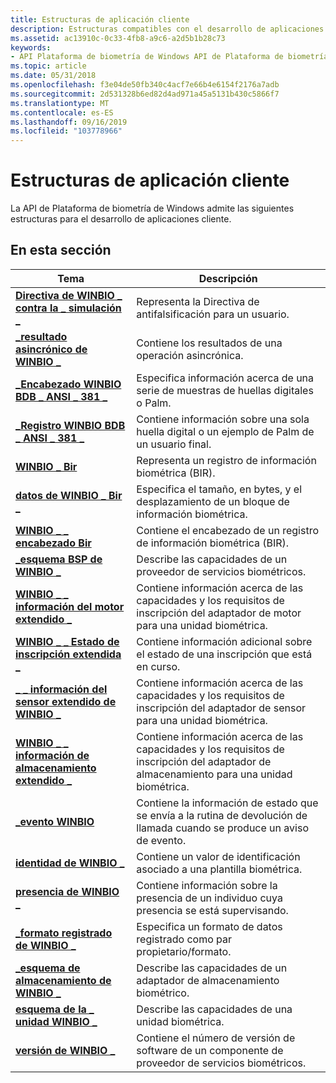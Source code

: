 ```yaml
---
title: Estructuras de aplicación cliente
description: Estructuras compatibles con el desarrollo de aplicaciones cliente mediante la API de Plataforma de biometría de Windows.
ms.assetid: ac13910c-0c33-4fb8-a9c6-a2d5b1b28c73
keywords:
- API Plataforma de biometría de Windows API de Plataforma de biometría de Windows, estructuras de aplicación cliente
ms.topic: article
ms.date: 05/31/2018
ms.openlocfilehash: f3e04de50fb340c4acf7e66b4e6154f2176a7adb
ms.sourcegitcommit: 2d531328b6ed82d4ad971a45a5131b430c5866f7
ms.translationtype: MT
ms.contentlocale: es-ES
ms.lasthandoff: 09/16/2019
ms.locfileid: "103778966"
---
```

# <a name="client-application-structures"></a>Estructuras de aplicación cliente

La API de Plataforma de biometría de Windows admite las siguientes estructuras para el desarrollo de aplicaciones cliente.

## <a name="in-this-section"></a>En esta sección



| Tema                                                                                        | Descripción                                                                                                                     |
|----------------------------------------------------------------------------------------------|---------------------------------------------------------------------------------------------------------------------------------|
| [**Directiva de WINBIO \_ contra la \_ simulación \_**](winbio-anti-spoof-policy.md)<br/>                   | Representa la Directiva de antifalsificación para un usuario.<br/>                                                                       |
| [**\_resultado asincrónico de WINBIO \_**](/windows/desktop/api/Winbio/ns-winbio-winbio_async_result)<br/>                              | Contiene los resultados de una operación asincrónica.<br/>                                                                   |
| [**\_Encabezado WINBIO BDB \_ ANSI \_ 381 \_**](winbio-bdb-ansi-381-header.md)<br/>              | Especifica información acerca de una serie de muestras de huellas digitales o Palm.<br/>                                                 |
| [**\_Registro WINBIO BDB \_ ANSI \_ 381 \_**](winbio-bdb-ansi-381-record.md)<br/>              | Contiene información sobre una sola huella digital o un ejemplo de Palm de un usuario final.<br/>                                     |
| [**WINBIO \_ Bir**](winbio-bir.md)<br/>                                                 | Representa un registro de información biométrica (BIR).<br/>                                                                     |
| [**datos de WINBIO \_ Bir \_**](winbio-bir-data.md)<br/>                                      | Especifica el tamaño, en bytes, y el desplazamiento de un bloque de información biométrica.<br/>                                    |
| [**WINBIO \_ \_ encabezado Bir**](winbio-bir-header.md)<br/>                                  | Contiene el encabezado de un registro de información biométrica (BIR).<br/>                                                         |
| [**\_esquema BSP de WINBIO \_**](winbio-bsp-schema.md)<br/>                                  | Describe las capacidades de un proveedor de servicios biométricos.<br/>                                                          |
| [**WINBIO \_ \_ información del motor extendido \_**](winbio-extended-engine-info.md)<br/>             | Contiene información acerca de las capacidades y los requisitos de inscripción del adaptador de motor para una unidad biométrica.<br/>  |
| [**WINBIO \_ \_ Estado de inscripción extendida \_**](winbio-extended-enrollment-status.md)<br/> | Contiene información adicional sobre el estado de una inscripción que está en curso.<br/>                               |
| [**\_ \_ información del sensor extendido de WINBIO \_**](winbio-extended-sensor-info.md)<br/>             | Contiene información acerca de las capacidades y los requisitos de inscripción del adaptador de sensor para una unidad biométrica.<br/>  |
| [**WINBIO \_ \_ información de almacenamiento extendido \_**](winbio-extended-storage-info.md)<br/>           | Contiene información acerca de las capacidades y los requisitos de inscripción del adaptador de almacenamiento para una unidad biométrica.<br/> |
| [**\_evento WINBIO**](winbio-event.md)<br/>                                             | Contiene la información de estado que se envía a la rutina de devolución de llamada cuando se produce un aviso de evento.<br/>                             |
| [**identidad de WINBIO \_**](winbio-identity.md)<br/>                                       | Contiene un valor de identificación asociado a una plantilla biométrica.<br/>                                                  |
| [**presencia de WINBIO \_**](winbio-presence.md)<br/>                                       | Contiene información sobre la presencia de un individuo cuya presencia se está supervisando.<br/>                          |
| [**\_formato registrado de WINBIO \_**](winbio-registered-format.md)<br/>                    | Especifica un formato de datos registrado como par propietario/formato.<br/>                                                          |
| [**\_esquema de almacenamiento de WINBIO \_**](winbio-storage-schema.md)<br/>                          | Describe las capacidades de un adaptador de almacenamiento biométrico.<br/>                                                           |
| [**esquema de la \_ unidad WINBIO \_**](winbio-unit-schema.md)<br/>                                | Describe las capacidades de una unidad biométrica.<br/>                                                                      |
| [**versión de WINBIO \_**](winbio-version.md)<br/>                                         | Contiene el número de versión de software de un componente de proveedor de servicios biométricos.<br/>                                      |



 

 

 






